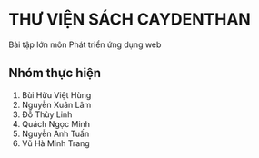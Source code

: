 # THƯ VIỆN SÁCH CAYDENTHAN
Bài tập lớn môn Phát triển ứng dụng web

## Nhóm thực hiện
1. Bùi Hữu Việt Hùng
2. Nguyễn Xuân Lâm
3. Đỗ Thùy Linh
4. Quách Ngọc Minh
5. Nguyễn Anh Tuấn
6. Vũ Hà Minh Trang



